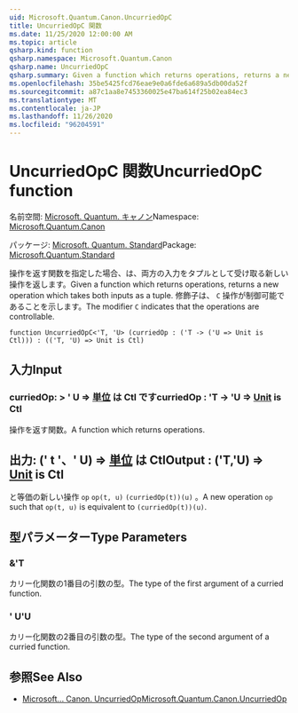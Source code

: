 ```yaml
---
uid: Microsoft.Quantum.Canon.UncurriedOpC
title: UncurriedOpC 関数
ms.date: 11/25/2020 12:00:00 AM
ms.topic: article
qsharp.kind: function
qsharp.namespace: Microsoft.Quantum.Canon
qsharp.name: UncurriedOpC
qsharp.summary: Given a function which returns operations, returns a new operation which takes both inputs as a tuple. The modifier `C` indicates that the operations are controllable.
ms.openlocfilehash: 35be5425fcd76eae9e0a6fde6a689a5db00da52f
ms.sourcegitcommit: a87c1aa8e7453360025e47ba614f25b02ea84ec3
ms.translationtype: MT
ms.contentlocale: ja-JP
ms.lasthandoff: 11/26/2020
ms.locfileid: "96204591"
---
```

# <a name="uncurriedopc-function"></a><span data-ttu-id="aa4dd-102">UncurriedOpC 関数</span><span class="sxs-lookup"><span data-stu-id="aa4dd-102">UncurriedOpC function</span></span>

<span data-ttu-id="aa4dd-103">名前空間: [Microsoft. Quantum. キャノン](xref:Microsoft.Quantum.Canon)</span><span class="sxs-lookup"><span data-stu-id="aa4dd-103">Namespace: [Microsoft.Quantum.Canon](xref:Microsoft.Quantum.Canon)</span></span>

<span data-ttu-id="aa4dd-104">パッケージ: [Microsoft. Quantum. Standard](https://nuget.org/packages/Microsoft.Quantum.Standard)</span><span class="sxs-lookup"><span data-stu-id="aa4dd-104">Package: [Microsoft.Quantum.Standard](https://nuget.org/packages/Microsoft.Quantum.Standard)</span></span>


<span data-ttu-id="aa4dd-105">操作を返す関数を指定した場合、は、両方の入力をタプルとして受け取る新しい操作を返します。</span><span class="sxs-lookup"><span data-stu-id="aa4dd-105">Given a function which returns operations, returns a new operation which takes both inputs as a tuple.</span></span>
<span data-ttu-id="aa4dd-106">修飾子は、 `C` 操作が制御可能であることを示します。</span><span class="sxs-lookup"><span data-stu-id="aa4dd-106">The modifier `C` indicates that the operations are controllable.</span></span>

```qsharp
function UncurriedOpC<'T, 'U> (curriedOp : ('T -> ('U => Unit is Ctl))) : (('T, 'U) => Unit is Ctl)
```


## <a name="input"></a><span data-ttu-id="aa4dd-107">入力</span><span class="sxs-lookup"><span data-stu-id="aa4dd-107">Input</span></span>

### <a name="curriedop--t---u--unit--is-ctl"></a><span data-ttu-id="aa4dd-108">curriedOp: > ' U => [単位](xref:microsoft.quantum.lang-ref.unit)  は Ctl です</span><span class="sxs-lookup"><span data-stu-id="aa4dd-108">curriedOp : 'T -> 'U => [Unit](xref:microsoft.quantum.lang-ref.unit)  is Ctl</span></span>

<span data-ttu-id="aa4dd-109">操作を返す関数。</span><span class="sxs-lookup"><span data-stu-id="aa4dd-109">A function which returns operations.</span></span>



## <a name="output--tu--unit--is-ctl"></a><span data-ttu-id="aa4dd-110">出力: (' t '、' U) => [単位](xref:microsoft.quantum.lang-ref.unit)  は Ctl</span><span class="sxs-lookup"><span data-stu-id="aa4dd-110">Output : ('T,'U) => [Unit](xref:microsoft.quantum.lang-ref.unit)  is Ctl</span></span>

<span data-ttu-id="aa4dd-111">と等価の新しい操作 `op` `op(t, u)` `(curriedOp(t))(u)` 。</span><span class="sxs-lookup"><span data-stu-id="aa4dd-111">A new operation `op` such that `op(t, u)` is equivalent to `(curriedOp(t))(u)`.</span></span>

## <a name="type-parameters"></a><span data-ttu-id="aa4dd-112">型パラメーター</span><span class="sxs-lookup"><span data-stu-id="aa4dd-112">Type Parameters</span></span>

### <a name="t"></a><span data-ttu-id="aa4dd-113">&</span><span class="sxs-lookup"><span data-stu-id="aa4dd-113">'T</span></span>

<span data-ttu-id="aa4dd-114">カリー化関数の1番目の引数の型。</span><span class="sxs-lookup"><span data-stu-id="aa4dd-114">The type of the first argument of a curried function.</span></span>
### <a name="u"></a><span data-ttu-id="aa4dd-115">' U</span><span class="sxs-lookup"><span data-stu-id="aa4dd-115">'U</span></span>

<span data-ttu-id="aa4dd-116">カリー化関数の2番目の引数の型。</span><span class="sxs-lookup"><span data-stu-id="aa4dd-116">The type of the second argument of a curried function.</span></span>

## <a name="see-also"></a><span data-ttu-id="aa4dd-117">参照</span><span class="sxs-lookup"><span data-stu-id="aa4dd-117">See Also</span></span>

- [<span data-ttu-id="aa4dd-118">Microsoft... Canon. UncurriedOp</span><span class="sxs-lookup"><span data-stu-id="aa4dd-118">Microsoft.Quantum.Canon.UncurriedOp</span></span>](xref:Microsoft.Quantum.Canon.UncurriedOp)